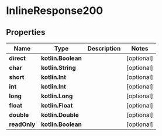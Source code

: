 # InlineResponse200

## Properties

Name | Type | Description | Notes
------------ | ------------- | ------------- | -------------
**direct** | **kotlin.Boolean** |  |  [optional]
**char** | **kotlin.String** |  |  [optional]
**short** | **kotlin.Int** |  |  [optional]
**int** | **kotlin.Int** |  |  [optional]
**long** | **kotlin.Long** |  |  [optional]
**float** | **kotlin.Float** |  |  [optional]
**double** | **kotlin.Double** |  |  [optional]
**readOnly** | **kotlin.Boolean** |  |  [optional]



